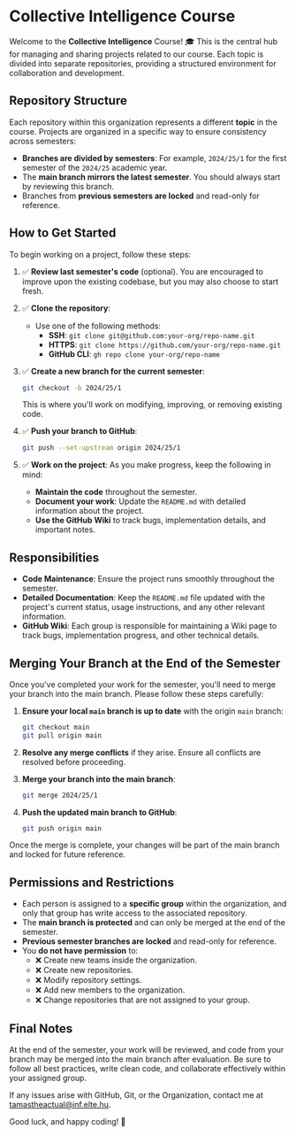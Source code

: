 # Collective Intelligence Course

Welcome to the **Collective Intelligence** Course! 🎓 This is the central hub for managing and sharing projects related to our course. Each topic is divided into separate repositories, providing a structured environment for collaboration and development.

## Repository Structure

Each repository within this organization represents a different **topic** in the course. Projects are organized in a specific way to ensure consistency across semesters:

- **Branches are divided by semesters**: For example, `2024/25/1` for the first semester of the `2024/25` academic year.
- The **main branch mirrors the latest semester**. You should always start by reviewing this branch.
- Branches from **previous semesters are locked** and read-only for reference.

## How to Get Started

To begin working on a project, follow these steps:

1. ✅ **Review last semester's code** (optional). You are encouraged to improve upon the existing codebase, but you may also choose to start fresh.
   
2. ✅ **Clone the repository**:
   - Use one of the following methods:
     - **SSH**: `git clone git@github.com:your-org/repo-name.git`
     - **HTTPS**: `git clone https://github.com/your-org/repo-name.git`
     - **GitHub CLI**: `gh repo clone your-org/repo-name`

3. ✅ **Create a new branch for the current semester**:
   ```bash
   git checkout -b 2024/25/1
   ```
   This is where you'll work on modifying, improving, or removing existing code.

4. ✅ **Push your branch to GitHub**:
   ```bash
   git push --set-upstream origin 2024/25/1
   ```

5. ✅ **Work on the project**: As you make progress, keep the following in mind:
   - **Maintain the code** throughout the semester.
   - **Document your work**: Update the `README.md` with detailed information about the project.
   - **Use the GitHub Wiki** to track bugs, implementation details, and important notes.

## Responsibilities

- **Code Maintenance**: Ensure the project runs smoothly throughout the semester.
- **Detailed Documentation**: Keep the `README.md` file updated with the project's current status, usage instructions, and any other relevant information.
- **GitHub Wiki**: Each group is responsible for maintaining a Wiki page to track bugs, implementation progress, and other technical details.

## Merging Your Branch at the End of the Semester

Once you've completed your work for the semester, you'll need to merge your branch into the main branch. Please follow these steps carefully:

1. **Ensure your local `main` branch is up to date** with the origin `main` branch:
   ```bash
   git checkout main
   git pull origin main
   ```

2. **Resolve any merge conflicts** if they arise. Ensure all conflicts are resolved before proceeding.

3. **Merge your branch into the main branch**:
   ```bash
   git merge 2024/25/1
   ```

4. **Push the updated main branch to GitHub**:
   ```bash
   git push origin main
   ```

Once the merge is complete, your changes will be part of the main branch and locked for future reference.
  
## Permissions and Restrictions

- Each person is assigned to a **specific group** within the organization, and only that group has write access to the associated repository.
- The **main branch is protected** and can only be merged at the end of the semester.
- **Previous semester branches are locked** and read-only for reference.
- You **do not have permission** to:
  - ❌ Create new teams inside the organization.
  - ❌ Create new repositories.
  - ❌ Modify repository settings.
  - ❌ Add new members to the organization.
  - ❌ Change repositories that are not assigned to your group.

## Final Notes

At the end of the semester, your work will be reviewed, and code from your branch may be merged into the main branch after evaluation. Be sure to follow all best practices, write clean code, and collaborate effectively within your assigned group.

If any issues arise with GitHub, Git, or the Organization, contact me at [tamastheactual@inf.elte.hu](mailto:tamastheactual@inf.elte.hu).

Good luck, and happy coding! 🚀
